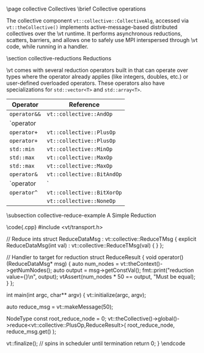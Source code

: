 \page collective Collectives
\brief Collective operations

The collective component `vt::collective::CollectiveAlg`, accessed via
`vt::theCollective()` implements active-message-based distributed collectives
over the \vt runtime. It performs asynchronous reductions, scatters, barriers,
and allows one to safely use MPI interspersed through \vt code, while running in
a handler.

\section collective-reductions Reductions

\vt comes with several reduction operators built in that can operate over types
where the operator already applies (like integers, doubles, etc.) or
user-defined overloaded operators. These operators also have specializations for
`std::vector<T>` and `std::array<T>`.

| Operator      | Reference                  |
| ------------- | -------------------------- |
| `operator&&`  | `vt::collective::AndOp`    |
| `operator||`  | `vt::collective::OrOp`     |
| `operator+`   | `vt::collective::PlusOp`   |
| `operator+`   | `vt::collective::PlusOp`   |
| `std::min`    | `vt::collective::MinOp`    |
| `std::max`    | `vt::collective::MaxOp`    |
| `std::max`    | `vt::collective::MaxOp`    |
| `operator&`   | `vt::collective::BitAndOp` |
| `operator|`   | `vt::collective::BitOrOp`  |
| `operator^`   | `vt::collective::BitXorOp` |
| <no-operator> | `vt::collective::NoneOp`   |

\subsection collective-reduce-example A Simple Reduction

\code{.cpp}
#include <vt/transport.h>

// Reduce ints
struct ReduceDataMsg : vt::collective::ReduceTMsg<int> {
  explicit ReduceDataMsg(int val)
    : vt::collective::ReduceTMsg<int>(val)
  { }
};

// Handler to target for reduction
struct ReduceResult {
  void operator()(ReduceDataMsg* msg) {
    auto num_nodes = vt::theContext()->getNumNodes();
    auto output = msg->getConstVal();
    fmt::print("reduction value={}\n", output);
    vtAssert(num_nodes * 50 == output, "Must be equal);
  }
};

int main(int argc, char** argv) {
  vt::initialize(argc, argv);

  auto reduce_msg = vt::makeMessage<ReduceDataMsg>(50);

  NodeType const root_reduce_node = 0;
  vt::theCollective()->global()->reduce<vt::collective::PlusOp<int>,ReduceResult>(
    root_reduce_node, reduce_msg.get()
  );

  vt::finalize(); // spins in scheduler until termination
  return 0;
}
\endcode
